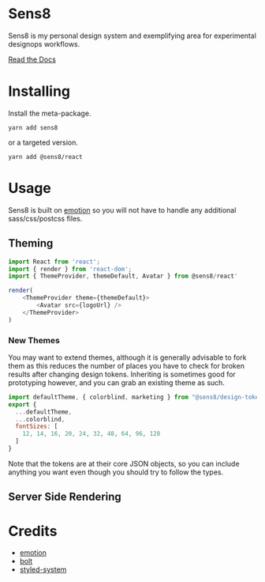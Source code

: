 # Sens8

Sens8 is my personal design system and exemplifying area for
experimental designops workflows.

[Read the Docs](https://sens8.netlify.com/)

# Installing

Install the meta-package.

```
yarn add sens8
```

or a targeted version.

```shell
yarn add @sens8/react
```

# Usage

Sens8 is built on [emotion][emotion] so you will not have to handle
any additional sass/css/postcss files.

## Theming

```js
import React from 'react';
import { render } from 'react-dom';
import { ThemeProvider, themeDefault, Avatar } from @sens8/react'

render(
	<ThemeProvider theme={themeDefault}>
		<Avatar src={logoUrl} />
	</ThemeProvider>
)
```

### New Themes

You may want to extend themes, although it is generally advisable to
fork them as this reduces the number of places you have to check for
broken results after changing design tokens. Inheriting is sometimes
good for prototyping however, and you can grab an existing theme
as such.

```js
import defaultTheme, { colorblind, marketing } from "@sens8/design-tokens";
export {
  ...defaultTheme,
  ...colorblind,
  fontSizes: [
    12, 14, 16, 20, 24, 32, 48, 64, 96, 128
  ]
}
```

Note that the tokens are at their core JSON objects, so you can
include anything you want even though you should try to follow the types.

## Server Side Rendering

# Credits

- [emotion][emotion-github]
- [bolt][bolt]
- [styled-system][styled-system]

[emotion]: https://emotion.sh/
[styled-system]: https://github.com/jxnblk/styled-system
[bolt]: https://github.com/boltpkg/bolt
[emotion-github]: https://github.com/emotion-js/emotion
